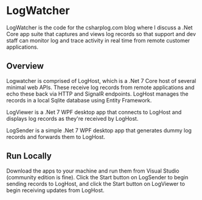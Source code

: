 # LogWatcher

LogWatcher is the code for the csharplog.com blog where I discuss a .Net Core app suite that captures and views log records so that support and dev staff can monitor log and trace activity in real time from remote customer applications.

## Overview
Logwatcher is comprised of LogHost, which is a .Net 7 Core host of several minimal web APIs. These receive log records from remote applications and echo these back via HTTP and SignalR endpoints. LogHost manages the records in a local Sqlite database using Entity Framework.

LogViewer is a .Net 7 WPF desktop app that connects to LogHost and displays log records as they're received by LogHost.

LogSender is a simple .Net 7 WPF desktop app that generates dummy log records and forwards them to LogHost.

## Run Locally

Download the apps to your machine and run them from Visual Studio (community edition is fine). Click the Start button on LogSender to begin sending records to LogHost, and click the Start button on LogViewer to begin receiving updates from LogHost.
